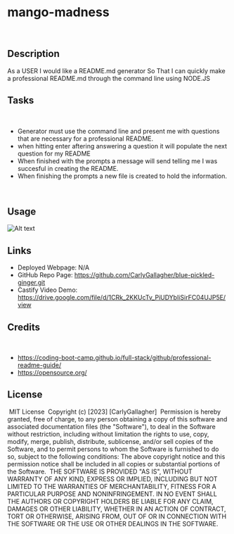 # mango-madness
​
## Description
​As a USER I would like a README.md generator 
So That I can quickly make a professional README.md through the command line using NODE.JS

## Tasks
​
- Generator must use the command line and present me with questions that are necessary for a professional README.
- when hitting enter aftering answering a question it will populate the next question for my README
- When finished with the prompts a message will send telling me I was succesful in creating the README.
- When finishing the prompts a new file is created to hold the information.

​
## Usage

​![Alt text](utils/assets/terminalPrompts.png)

## Links
- Deployed Webpage: N/A
- GitHub Repo Page: https://github.com/CarlyGallagher/blue-pickled-ginger.git
- Castify Video Demo: https://drive.google.com/file/d/1CRk_2KKUcTv_PiUDYbIiSirFC04UJP5E/view
​
## Credits
​
- https://coding-boot-camp.github.io/full-stack/github/professional-readme-guide/
- https://opensource.org/
​
## License
​
MIT License
​
Copyright (c) [2023] [CarlyGallagher]
​
Permission is hereby granted, free of charge, to any person obtaining a copy
of this software and associated documentation files (the "Software"), to deal
in the Software without restriction, including without limitation the rights
to use, copy, modify, merge, publish, distribute, sublicense, and/or sell
copies of the Software, and to permit persons to whom the Software is
furnished to do so, subject to the following conditions:
​
The above copyright notice and this permission notice shall be included in all
copies or substantial portions of the Software.
​
THE SOFTWARE IS PROVIDED "AS IS", WITHOUT WARRANTY OF ANY KIND, EXPRESS OR
IMPLIED, INCLUDING BUT NOT LIMITED TO THE WARRANTIES OF MERCHANTABILITY,
FITNESS FOR A PARTICULAR PURPOSE AND NONINFRINGEMENT. IN NO EVENT SHALL THE
AUTHORS OR COPYRIGHT HOLDERS BE LIABLE FOR ANY CLAIM, DAMAGES OR OTHER
LIABILITY, WHETHER IN AN ACTION OF CONTRACT, TORT OR OTHERWISE, ARISING FROM,
OUT OF OR IN CONNECTION WITH THE SOFTWARE OR THE USE OR OTHER DEALINGS IN THE
SOFTWARE.